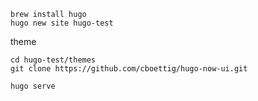 
```
brew install hugo
hugo new site hugo-test
```

theme

```
cd hugo-test/themes
git clone https://github.com/cboettig/hugo-now-ui.git
```

```
hugo serve
```
